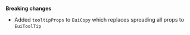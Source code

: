 **Breaking changes**

- Added `tooltipProps` to `EuiCopy` which replaces spreading all props to `EuiToolTip`
